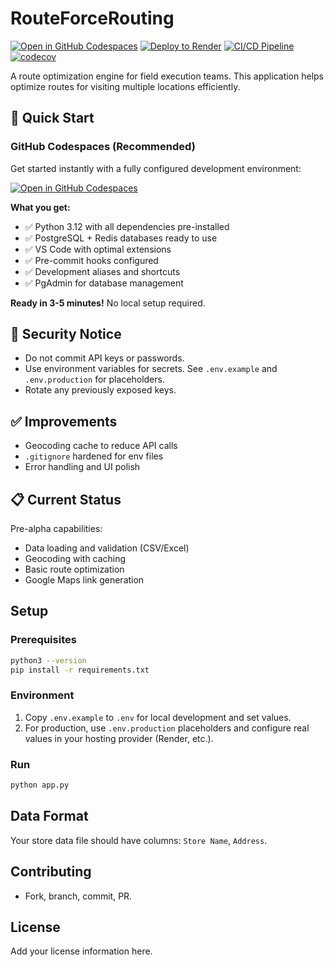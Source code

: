# RouteForceRouting

[![Open in GitHub Codespaces](https://img.shields.io/badge/Open%20in-Codespaces-blue?logo=github)](https://github.com/codespaces/new?hide_repo_select=true&ref=main&repo=ApacheEcho/RouteForceRouting)
[![Deploy to Render](https://img.shields.io/badge/Deploy%20to-Render-46e3b7.svg)](https://render.com/deploy?repo=https://github.com/ApacheEcho/RouteForceRouting)
[![CI/CD Pipeline](https://github.com/ApacheEcho/RouteForceRouting/workflows/RouteForce%20CI%2FCD%20Pipeline/badge.svg)](https://github.com/ApacheEcho/RouteForceRouting/actions)
[![codecov](https://codecov.io/gh/ApacheEcho/RouteForceRouting/branch/main/graph/badge.svg)](https://codecov.io/gh/ApacheEcho/RouteForceRouting)

A route optimization engine for field execution teams. This application helps optimize routes for visiting multiple locations efficiently.

## 🚀 Quick Start

### GitHub Codespaces (Recommended)
Get started instantly with a fully configured development environment:

[![Open in GitHub Codespaces](https://img.shields.io/badge/Open%20in-Codespaces-blue?logo=github&style=for-the-badge)](https://github.com/codespaces/new?hide_repo_select=true&ref=main&repo=ApacheEcho/RouteForceRouting)

**What you get:**
- ✅ Python 3.12 with all dependencies pre-installed
- ✅ PostgreSQL + Redis databases ready to use
- ✅ VS Code with optimal extensions
- ✅ Pre-commit hooks configured
- ✅ Development aliases and shortcuts
- ✅ PgAdmin for database management

**Ready in 3-5 minutes!** No local setup required.

## 🚨 Security Notice

- Do not commit API keys or passwords.
- Use environment variables for secrets. See `.env.example` and `.env.production` for placeholders.
- Rotate any previously exposed keys.

## ✅ Improvements

- Geocoding cache to reduce API calls
- `.gitignore` hardened for env files
- Error handling and UI polish

## 📋 Current Status

Pre-alpha capabilities:
- Data loading and validation (CSV/Excel)
- Geocoding with caching
- Basic route optimization
- Google Maps link generation

## Setup

### Prerequisites

```bash
python3 --version
pip install -r requirements.txt
```

### Environment

1. Copy `.env.example` to `.env` for local development and set values.
2. For production, use `.env.production` placeholders and configure real values in your hosting provider (Render, etc.).

### Run

```bash
python app.py
```

## Data Format

Your store data file should have columns: `Store Name`, `Address`.

## Contributing

- Fork, branch, commit, PR.

## License

Add your license information here.